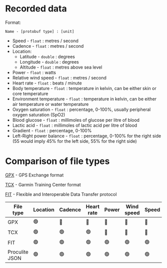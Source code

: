 # Recorded data

Format:

```
Name - [protobuf type] : [unit]
```

- Speed - `float` : metres / second
- Cadence - `float` : metres / second
- Location:
    - Latitude - `double` : degrees
    - Longitude - `double` : degrees
    - Altitude - `float` : metres above sea level
- Power - `float` : watts
- Relative wind speed - `float` : metres / second
- Heart rate - `float` : beats / minute
- Body temperature - `float` : temperature in kelvin, can be either skin or core temperature
- Environment temperature - `float` : temperature in kelvin, can be either air temperature or water temperature
- Oxygen saturation - `float` : percentage, 0-100%, usually peripheral oxygen saturation (SpO2)
- Blood glucose - `float` : millimoles of glucose per litre of blood
- Lactic acid - `float` : millimoles of lactic acid per litre of blood
- Gradient - `float` : percentage, 0-100%
- Left-Right power balance - `float` : percentage, 0-100% for the right side (55 would imply 45% for the left side, 55% for the right side)

# Comparison of file types

[GPX](https://www.topografix.com/gpx/1/1/gpx.xsd) - GPS Exchange format

[TCX](https://www8.garmin.com/xmlschemas/TrainingCenterDatabasev2.xsd) - Garmin Training Center format

[FIT](https://developer.garmin.com/fit/protocol/) - Flexible and Interoperable Data Transfer protocol

| File type | Location | Cadence | Heart rate | Power | Wind speed | Speed | Body temperature | Environment temperature | Oxygen saturation | Blood glucose | Lactic acid | Gradient | L-R balance |
| - | - | - | - | - | - | - | - | - | - | - | - | - | - |
| GPX | 🟢 | 🔴 | 🔴 | 🔴 | 🔴 | 🔴 | 🔴 | 🔴 | 🔴 | 🔴 | 🔴 | 🔴 | 🔴 |
| TCX | 🟢 | 🟢 | 🟢 | 🔴 | 🔴 | 🔴 | 🔴 | 🔴 | 🔴 | 🔴 | 🔴 | 🔴 | 🔴 |
| FIT | 🟢 | 🟢 | 🟢 | 🟢 | 🟢 | 🟢 | 🟢 | 🟢 | 🔴 | 🔴 | 🔴 | 🟢 | 🟢 |
| Proculite JSON | 🟢 | 🟢 | 🟢 | 🟢 | 🟢 | 🟢 | 🟢 | 🟢 | 🟢 | 🟢 | 🟢 | 🟢 | 🟢 |